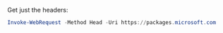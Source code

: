 Get just the headers:

```powershell
Invoke-WebRequest -Method Head -Uri https://packages.microsoft.com
```
